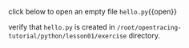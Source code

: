 click below to open an empty file
`hello.py`{{open}}

verify that `hello.py` is created in `/root/opentracing-tutorial/python/lesson01/exercise`
directory.
